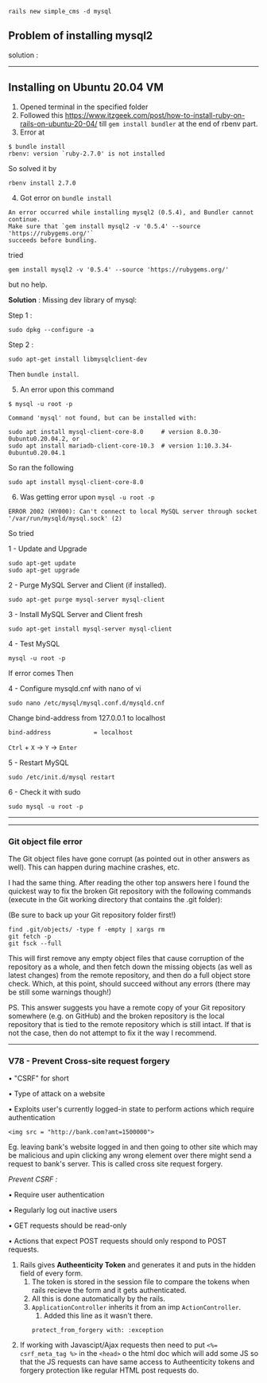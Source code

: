 ```
rails new simple_cms -d mysql
```

## Problem of installing mysql2

solution :

---

## Installing on Ubuntu 20.04 VM

1. Opened terminal in the specified folder
2. Followed this https://www.itzgeek.com/post/how-to-install-ruby-on-rails-on-ubuntu-20-04/ till `gem install bundler` at the end of rbenv part.
3. Error at

```
$ bundle install
rbenv: version `ruby-2.7.0' is not installed
```

So solved it by

```
rbenv install 2.7.0
```

4. Got error on `bundle install`

```
An error occurred while installing mysql2 (0.5.4), and Bundler cannot
continue.
Make sure that `gem install mysql2 -v '0.5.4' --source 'https://rubygems.org/'`
succeeds before bundling.
```

tried

```
gem install mysql2 -v '0.5.4' --source 'https://rubygems.org/'
```

but no help.

**Solution** :
Missing dev library of mysql:

Step 1 :

```
sudo dpkg --configure -a
```

Step 2 :

```
sudo apt-get install libmysqlclient-dev
```

Then `bundle install`.

5. An error upon this command

```
$ mysql -u root -p

Command 'mysql' not found, but can be installed with:

sudo apt install mysql-client-core-8.0     # version 8.0.30-0ubuntu0.20.04.2, or
sudo apt install mariadb-client-core-10.3  # version 1:10.3.34-0ubuntu0.20.04.1
```

So ran the following

```
sudo apt install mysql-client-core-8.0
```

6. Was getting error upon `mysql -u root -p`

```
ERROR 2002 (HY000): Can't connect to local MySQL server through socket '/var/run/mysqld/mysql.sock' (2)
```

So tried

1 - Update and Upgrade

```
sudo apt-get update
sudo apt-get upgrade
```

2 - Purge MySQL Server and Client (if installed).

```
sudo apt-get purge mysql-server mysql-client
```

3 - Install MySQL Server and Client fresh

```
sudo apt-get install mysql-server mysql-client
```

4 - Test MySQL

```
mysql -u root -p
```

If error comes Then

4 - Configure mysqld.cnf with nano of vi

```
sudo nano /etc/mysql/mysql.conf.d/mysqld.cnf
```

Change bind-address from 127.0.0.1 to localhost

```
bind-address            = localhost
```

`Ctrl` + `X` -> `Y` -> `Enter`

5 - Restart MySQL

```
sudo /etc/init.d/mysql restart
```

6 - Check it with sudo

```
sudo mysql -u root -p
```

---
---

### Git object file error

The Git object files have gone corrupt (as pointed out in other answers as well). This can happen during machine crashes, etc.

I had the same thing. After reading the other top answers here I found the quickest way to fix the broken Git repository with the following commands (execute in the Git working directory that contains the .git folder):

(Be sure to back up your Git repository folder first!)

```
find .git/objects/ -type f -empty | xargs rm
git fetch -p
git fsck --full
```
This will first remove any empty object files that cause corruption of the repository as a whole, and then fetch down the missing objects (as well as latest changes) from the remote repository, and then do a full object store check. Which, at this point, should succeed without any errors (there may be still some warnings though!)

PS. This answer suggests you have a remote copy of your Git repository somewhere (e.g. on GitHub) and the broken repository is the local repository that is tied to the remote repository which is still intact. If that is not the case, then do not attempt to fix it the way I recommend.

---
### V78 - Prevent Cross-site request forgery 

• "CSRF" for short

• Type of attack on a website

• Exploits user's currently logged-in state to perform
actions which require authentication
```
<img src = "http://bank.com?amt=1500000">
```
Eg. leaving bank's website logged in and then going to other site which may be malicious and upin clicking any wrong element over there might send a request to bank's server. This is called cross site request forgery.

_Prevent CSRF :_

• Require user authentication

• Regularly log out inactive users

• GET requests should be read-only

• Actions that expect POST requests should only respond to POST requests.

1. Rails gives **Autheenticity Token** and generates it and puts in the hidden field of every form.
   1. The token is stored in the session file to  compare the tokens when rails recieve the form and it gets authenticated.
   2. All this is done automatically by the rails.
   3. `ApplicationController` inherits it from an imp `ActionController`.
      1. Added this line as it wasn't there.
      ```
      protect_from_forgery with: :exception
      ```
2. If working with  Javascipt/Ajax requests then need to put `<%= csrf_meta_tag %>` in the `<head>` o the html doc which will add some JS so that the JS requests can have same access to Autheenticity tokens and forgery protection like regular HTML post requests do.